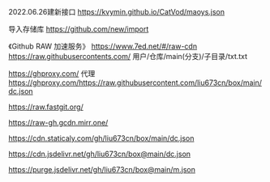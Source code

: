 2022.06.26建新接口
https://kvymin.github.io/CatVod/maoys.json

导入存储库
https://github.com/new/import

《Github RAW 加速服务》
https://www.7ed.net/#/raw-cdn
https://raw.githubusercontents.com/ 用户/仓库/main(分支)/子目录/txt.txt

https://ghproxy.com/ 代理
https://ghproxy.com/https://raw.githubusercontent.com/liu673cn/box/main/dc.json

https://raw.fastgit.org/

https://raw-gh.gcdn.mirr.one/

https://cdn.staticaly.com/gh/liu673cn/box/main/dc.json

https://cdn.jsdelivr.net/gh/liu673cn/box@main/dc.json

https://purge.jsdelivr.net/gh/liu673cn/box@main/m.json
